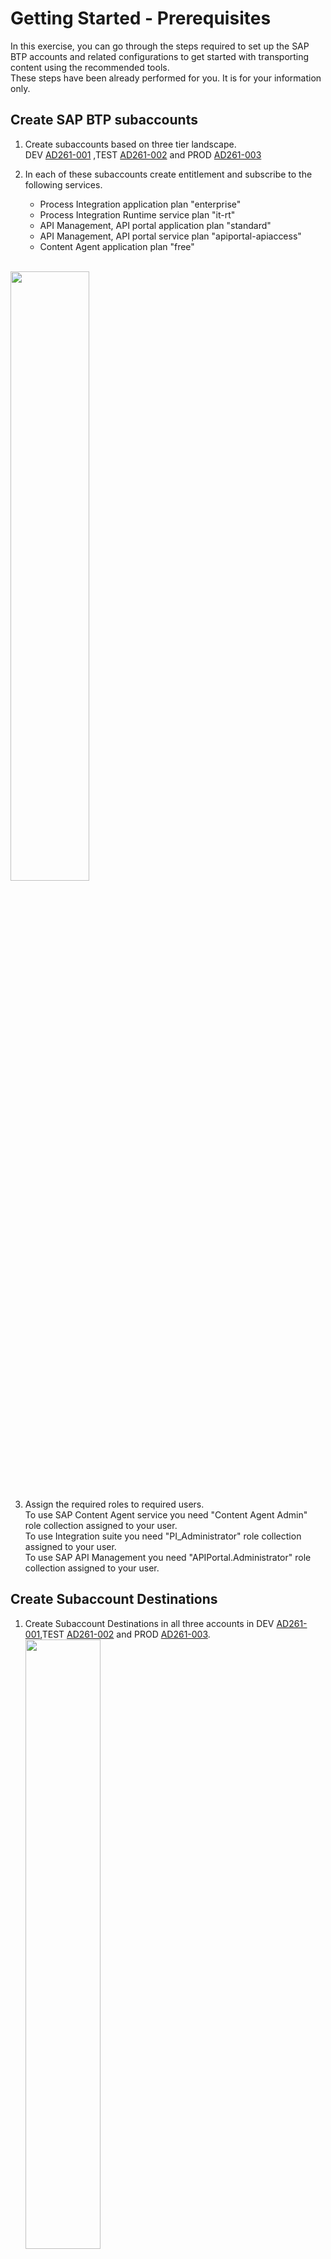 # Getting Started - Prerequisites

In this exercise, you can go through the steps required to set up the SAP BTP accounts and related configurations to get started with transporting content using the recommended tools.
</br> These steps have been already performed for you. It is for your information only. 

## Create SAP BTP subaccounts 

1. Create subaccounts based on three tier landscape. </br>
DEV  [AD261-001](https://emea.cockpit.btp.cloud.sap/cockpit/#/globalaccount/e2a835b0-3011-4c79-818a-d7767c4627cd/subaccount/6fd4e2f0-4751-4c32-a2c7-1f1591d4847e/subaccountoverview)
,TEST [AD261-002](https://emea.cockpit.btp.cloud.sap/cockpit/#/globalaccount/e2a835b0-3011-4c79-818a-d7767c4627cd/subaccount/c906b09b-513a-4f8b-987e-68bfb5ac1d29/subaccountoverview)
and PROD [AD261-003](https://emea.cockpit.btp.cloud.sap/cockpit/#/globalaccount/e2a835b0-3011-4c79-818a-d7767c4627cd/subaccount/0da621fb-0270-4b8d-bd8c-deee9a443ec2/subaccountoverview) 

2. In each of these subaccounts create entitlement and subscribe to the following services. 
	<ul>
	  <li>Process Integration application plan "enterprise" </li>
	  <li>Process Integration Runtime service plan "it-rt" </li>
	  <li>API Management, API portal application plan "standard" </li>
	  <li>API Management, API portal service plan "apiportal-apiaccess" </li>
	  <li>Content Agent application plan "free" </li>
	</ul>
</br><img src="images/Source_account_subscriptions.png" width="50%">

3. Assign the required roles to required users. 
</br>To use SAP Content Agent service you need "Content Agent Admin" role collection assigned to your user.
</br>To use Integration suite you need "PI_Administrator" role collection assigned to your user.
</br>To use SAP API Management you need "APIPortal.Administrator" role collection assigned to your user.

<Provide list of roles to be assigned>

## Create Subaccount Destinations
1. Create Subaccount Destinations in all three accounts in DEV [AD261-001](https://emea.cockpit.btp.cloud.sap/cockpit/#/globalaccount/e2a835b0-3011-4c79-818a-d7767c4627cd/subaccount/6fd4e2f0-4751-4c32-a2c7-1f1591d4847e/subaccountoverview),TEST [AD261-002](https://emea.cockpit.btp.cloud.sap/cockpit/#/globalaccount/e2a835b0-3011-4c79-818a-d7767c4627cd/subaccount/c906b09b-513a-4f8b-987e-68bfb5ac1d29/subaccountoverview)
and PROD [AD261-003](https://emea.cockpit.btp.cloud.sap/cockpit/#/globalaccount/e2a835b0-3011-4c79-818a-d7767c4627cd/subaccount/0da621fb-0270-4b8d-bd8c-deee9a443ec2/subaccountoverview).
</br><img src="images/Source_destinations.png" width="50%">
2. To create CloudIntegration Destination, use the service key created for Process Integration Runtime service plan "it-rt". 
3. To create APIManagement Destination, use the service key created for API Management, API portal service plan "apiportal-apiaccess"

## Create Central SAP BTP account
1. Create a central SAP BTP subaccount [AD261-CALM](https://emea.cockpit.btp.cloud.sap/cockpit/#/globalaccount/e2a835b0-3011-4c79-818a-d7767c4627cd/subaccount/291cb5e2-bda7-4b89-bd75-d5ff4fd9df3b)
2. Create subscription for Cloud Transport Management service and assigned required roles. 
To use Cloud Transport Management service you need "Administrator" role collection assigned to your user.
</br><img src="images/TMS-Subscription.png" width="50%">
3. Create subscription for Cloud ALM service. To use Cloud ALM you need "Cross Global Administrator" role collection assigned to your user.
</br><img src="images/CloudALMSubscription.png" width="50%">

## Set up landscape in Cloud Transport Management

1. Create service instance and service key of Content Agent “application” plan in  
TEST [AD261-002](https://emea.cockpit.btp.cloud.sap/cockpit/#/globalaccount/e2a835b0-3011-4c79-818a-d7767c4627cd/subaccount/c906b09b-513a-4f8b-987e-68bfb5ac1d29/subaccountoverview)
and PROD [AD261-003](https://emea.cockpit.btp.cloud.sap/cockpit/#/globalaccount/e2a835b0-3011-4c79-818a-d7767c4627cd/subaccount/0da621fb-0270-4b8d-bd8c-deee9a443ec2/subaccountoverview). Select “Admin” role while creating the service instance.
</br>
<img src="images/CAS-application-plan-service-instance.png" width="50%">
<img src="images/cas-application-plan-roles.png" width="50%">

2. Create Destinations in Central BTP account [AD261-CALM](https://emea.cockpit.btp.cloud.sap/cockpit/#/globalaccount/e2a835b0-3011-4c79-818a-d7767c4627cd/subaccount/291cb5e2-bda7-4b89-bd75-d5ff4fd9df3b) from service instances of Content Agent “application” plan created in above step.
</br><img src="images/target-node-destination.png" width="70%">

3. Create a Transport Landscape in [Cloud Transport Management](https://ad261-calm-h7f2r9xc.ts.cfapps.eu10.hana.ondemand.com/) using transport nodes and target account destinations
</br>
Source Node
<ul>
  <li>Select the Allow Upload to Node checkbox.</li>
  <li>Leave the Forward Mode set to Auto.</li>
  <li>Do not select the Controlled By SAP Solution Manager checkbox.</li>
  <li>Keep Content Type empty.</li>
</ul>
</br>
Target Nodes
<ul>
  <li>Do not select the Allow Upload to Node checkbox.</li>
  <li>Leave the Forward Mode set to Auto.</li>
  <li>Select Content Type 'Multi-Target Application' from the dropdown.</li>
  <li>Set the Destination to point to your development subaccount (CPI_TEST_CF).</li>
  <li>Leave the Deployment Strategy set to default.</li>
  <li>Choose OK.</li>
</ul>
</br>
<img src="images/TMS_landscape.png" width="50%">

## Set up Cloud ALM

1. In [AD261-CALM](https://emea.cockpit.btp.cloud.sap/cockpit/#/globalaccount/e2a835b0-3011-4c79-818a-d7767c4627cd/subaccount/291cb5e2-bda7-4b89-bd75-d5ff4fd9df3b) Subscribe to Cloud ALM application using standard plan and assign the required roles.
<img src="images/ALM-saas-subscription.png" width="50%">
2. Create service instance and service key for SAP Cloud ALM API and standard plan.
When creating a service instance for feature deployment, the following configuration in json format is needed in order to assign the required scopes to the service instance. 
Paste the following json code into the text editor Replace <YourInstanceName> with your actual instance name. Then Create Service Key.
<img src="images/ALM-Instance.png" width="50%">

> 
	{
	    "xs-security": {
	        "xsappname": "<Your Instance Name>",
	        "authorities": [
				"$XSMASTERAPPNAME.imp-cdm-feature-display-ui",
				"$XSMASTERAPPNAME.imp-cdm-feature-manage-ui"
	        ]
	    }
	}

## Configure Transport Management Destinations in Source BTP Account 
1.	Create a SAP BTP destination for Cloud Transport management service in DEV subaccount [AD261-001](https://emea.cockpit.btp.cloud.sap/cockpit/#/globalaccount/e2a835b0-3011-4c79-818a-d7767c4627cd/subaccount/6fd4e2f0-4751-4c32-a2c7-1f1591d4847e/subaccountoverview) using the Cloud ALM API service instance created before. 
<ol>
  <li>Name TransportManagementService (this value is case-sensitive) </li>
  <li>Type	HTTP </li>
  <li>Description You can provide a description for your reference.</li>
  <li>URL	Enter the URL (“Api”) of the service key of your SAP Cloud ALM API instance and append /imp-cdm-transport-management-api/v1. That follows a pattern like this: https://eu10.alm.cloud.sap/api/imp-cdm-transport-management-api/v1</li>
  <li>Proxy Type	Internet </li>
  <li>Authentication OAuth2ClientCredentials</li>
  <li>Client ID clientid from the service key of your SAP Cloud ALM API instance.</li>
  <li>Client Secret clientsecret from the service key of your SAP Cloud ALM API instance.</li>
  <li>Token Service URL Enter the value of url (uaa section) from the service key of your SAP Cloud ALM API instance. Append /oauth/token at the end of URL fetched from the service key.</li>
  <li>Additional Properties Choose New Property. Enter sourceSystemId (this value is case-sensitive) as the key and provide a value of your choice. Reuse the same value as the name of the source transport node in a later step.</li>
</ol>


## Summary

Now that you have successfully configured the BTP Landscape.
Continue to - [Exercise 1 Create SAP Cloud ALM Feature](../ex1/README.md)
